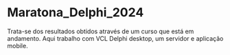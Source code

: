 # Maratona_Delphi_2024
Trata-se dos resultados obtidos através de um curso que está em andamento. Aqui trabalho com VCL Delphi desktop, um servidor e aplicação mobile.
